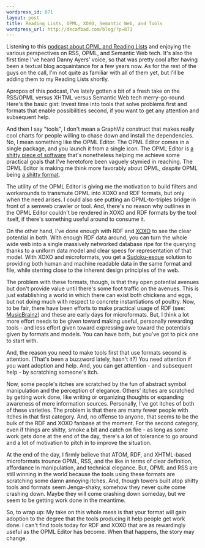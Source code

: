 ```yaml
--- 
wordpress_id: 871
layout: post
title: Reading Lists, OPML, XOXO, Semantic Web, and Tools
wordpress_url: http://decafbad.com/blog/?p=871
---
```

Listening to this <a href="http://blogs.msdn.com/alexbarn/archive/2006/02/12/530652.aspx">podcast about OPML and Reading Lists</a> and enjoying the various perspectives on RSS, OPML, and Semantic Web tech.  It's also the first time I've heard Danny Ayers' voice, so that was pretty cool after having been a textual blog acquaintance for a few years now.  As for the rest of the guys on the call, I'm not quite as familiar with all of them yet, but I'll be adding them to my Reading Lists shortly.

Apropos of this podcast, I've lately gotten a bit of a fresh take on the RSS/OPML versus XHTML versus Semantic Web tech merry-go-round.  Here's the basic gist:  Invest time into tools that solve problems first and formats that enable possibilities second, if you want to get any attention and subsequent help.

And then I say "tools", I don't mean a GraphViz construct that makes really cool charts for people willing to chase down and install the dependencies.  No, I mean something like the OPML Editor.  The OPML Editor comes in a single package, and you launch it from a single icon.  The OPML Editor is <a href="http://davenet.scripting.com/1995/09/03/wemakeshittysoftware">a shitty piece of software</a> that's nonetheless helping me achieve some practical goals that I've heretofore been vaguely stymied in reaching.  The OPML Editor is making me think more favorably about OPML, <i>despite</i> OPML being <a href="http://davenet.scripting.com/1995/09/03/wemakeshittysoftware">a shitty format</a>.

The utility of the OPML Editor is giving me the motivation to build filters and workarounds to transmute OPML into XOXO and RDF formats, but only when the need arises.  I could also see putting an OPML-to-triples bridge in front of a semweb crawler or tool.  And, there's no reason why outlines in the OPML Editor couldn't be rendered in XOXO and RDF formats by the tool itself, if there's something useful around to consume it.

On the other hand, I've done enough with RDF and <a href="http://www.decafbad.com/blog/2005/07/12/xoxo_outliner_experiment">XOXO</a> to see the clear potential in both.  With enough RDF data around, you can turn the whole wide web into a single massively networked database ripe for the querying thanks to a uniform data model and clear specs for representation of that model.  With XOXO and microformats, you get a <a href="http://www.sudoku.com/">Sudoku-esque</a> solution to providing both human and machine readable data in the same format and file, while sterring close to the inherent design principles of the web.

The problem with these formats, though, is that they open potential avenues but don't provide value until there's some foot traffic on the avenues.  This is just establishing a world in which there can exist both chickens and eggs, but not doing much with respect to concrete instantiations of poultry.
Now, to be fair, there have been efforts to make practical usage of RDF (see: <a href="http://musicbrainz.org/">MusicBrainz</a>) and these are early days for microformats.  But, I think a lot more effort needs to be given toward making useful, personally rewarding tools - and less effort given toward expressing awe toward the potentials given by formats and models.  You can have both, but you've got to pick one to start with.

And, the reason you need to make tools first that use formats second is attention.  (That's been a buzzword lately, hasn't it?)  You need attention if you want adoption and help.  And, you can get attention - and subsequent help - by scratching someone's itch.

Now, some people's itches are scratched by the fun of abstract symbol manipulation and the perception of elegance.  Others' itches are scratched by getting work done, like writing or organizing thoughts or expanding awareness of more information sources.  Personally, I've got itches of both of these varieties.  The problem is that there are many fewer people with itches in that first category.  And, no offense to anyone, that seems to be the bulk of the RDF and XOXO fanbase at the moment.  For the second category, even if things are shitty, smoke a bit and catch on fire - as long as some work gets done at the end of the day, there's a lot of tolerance to go around and a lot of motivation to pitch in to improve the situation.

At the end of the day, I firmly believe that ATOM, RDF, and XHTML-based microformats trounce OPML, RSS, and the like in terms of clear definition, affordance in manipulation, and technical elegance.  But, OPML and RSS are still winning in the world because the tools using these formats are scratching some damn annoying itches.  And, though towers built atop shitty tools and formats seem Jenga-shaky, somehow they never quite come crashing down.  Maybe they will come crashing down someday, but we seem to be getting work done in the meantime.

So, to wrap up:  My take on this whole mess is that your format will gain adoption to the degree that the tools producing it help people get work done.  I can't find tools today for RDF and XOXO that are as rewardingly useful as the OPML Editor has become.  When that happens, the story may change.


<!-- tags: metablogging rdf semweb webdev opml rss syndication microformats xoxo podcasting -->
